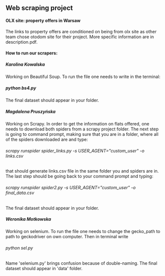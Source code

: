 ## Web scraping project
#### OLX site: property offers in Warsaw

The links to property offers are conditioned on being from olx site as other team chose otodom site for their project. More specific information are in description.pdf.

#### How to run our scrapers:

##### Karolina Kowalska
Working on Beautiful Soup.
To run the file one needs to write in the terminal:
##### python bs4.py
The final dataset should appear in your folder.

##### Magdalena Pruszyńska
Working on Scrapy. 
In order to get the information on flats offered, one needs to download both spiders from a scrapy project folder. The next step is going to command prompt, making sure that you are in a folder, where all of the spiders downloaded are and type:
###### scrapy runspider spider_links.py -s USER_AGENT="custom_user" -o links.csv 
that should generate links.csv file in the same folder you and spiders are in.
The last step should be going back to your command prompt and typing:
###### scrapy runspider spider2.py -s USER_AGENT="custom_user" -o final_data.csv
The final dataset should appear in your folder.

##### Weronika Motkowska
Working on selenium.
To run the file one needs to change the gecko_path to path to geckodriver on own computer. 
Then in terminal write 
###### python sel.py
Name 'selenium.py' brings confusion because of double-naming.
The final dataset should appear in 'data' folder.

